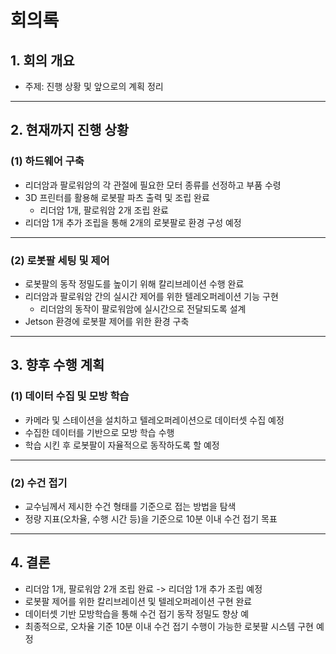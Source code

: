 # 회의록

## 1. 회의 개요 
- 주제: 진행 상황 및 앞으로의 계획 정리

---

## 2. 현재까지 진행 상황

### (1) 하드웨어 구축
  - 리더암과 팔로워암의 각 관절에 필요한 모터 종류를 선정하고 부품 수령
  - 3D 프린터를 활용해 로봇팔 파츠 출력 및 조립 완료
    - 리더암 1개, 팔로워암 2개 조립 완료
  - 리더암 1개 추가 조립을 통해 2개의 로봇팔로 환경 구성 예정
     
---

### (2) 로봇팔 세팅 및 제어
  - 로봇팔의 동작 정밀도를 높이기 위해 칼리브레이션 수행 완료
  - 리더암과 팔로워암 간의 실시간 제어를 위한 텔레오퍼레이션 기능 구현
    - 리더암의 동작이 팔로워암에 실시간으로 전달되도록 설계
  - Jetson 환경에 로봇팔 제어를 위한 환경 구축

---

## 3. 향후 수행 계획

### (1) 데이터 수집 및 모방 학습
  - 카메라 및 스테이션을 설치하고 텔레오퍼레이션으로 데이터셋 수집 예정
  - 수집한 데이터를 기반으로 모방 학습 수행
  - 학습 시킨 후 로봇팔이 자율적으로 동작하도록 할 예정

---

### (2) 수건 접기
  - 교수님께서 제시한 수건 형태를 기준으로 접는 방법을 탐색
  - 정량 지표(오차율, 수행 시간 등)을 기준으로 10분 이내 수건 접기 목표

---

## 4. 결론
  - 리더암 1개, 팔로워암 2개 조립 완료 -> 리더암 1개 추가 조립 예정
  - 로봇팔 제어를 위한 칼리브레이션 및 텔레오퍼레이션 구현 완료
  - 데이터셋 기반 모방학습을 통해 수건 접기 동작 정밀도 향상 예
  - 최종적으로, 오차율 기준 10분 이내 수건 접기 수행이 가능한 로봇팔 시스템 구현 예정
